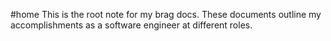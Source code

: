 #home 
This is the root note for my brag docs. These documents outline my accomplishments as a software engineer at different roles. 